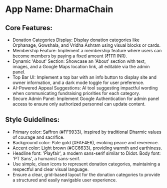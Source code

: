 # **App Name**: DharmaChain

## Core Features:

- Donation Categories Display: Display donation categories like Orphanage, Gowshala, and Vridha Ashram using visual blocks or cards.
- Membership Feature: Implement a membership feature where users can become members by paying a fixed amount (₹1111 INR).
- Dynamic 'About' Section: Showcase an 'About' section with text, images, and a Google Maps location link, all editable via the admin panel.
- Top Bar UI: Implement a top bar with an info button to display site and owner information, and a dark mode toggle for user preference.
- AI-Powered Appeal Suggestions: AI tool suggesting impactful wording when communicating fundraising priorities for each category.
- Secure Admin Panel: Implement Google Authentication for admin panel access to ensure only authorized personnel can update content.

## Style Guidelines:

- Primary color: Saffron (#FF9933), inspired by traditional Dharmic values of courage and sacrifice.
- Background color: Pale gold (#FAF4E6), evoking peace and reverence.
- Accent color: Light brown (#CC6633), providing warmth and earthiness.
- Headline font: 'Playfair', a modern sans-serif similar to Didot. Body font: 'PT Sans', a humanist sans-serif.
- Use simple, clean icons to represent donation categories, maintaining a respectful and clear visual language.
- Ensure a clear, grid-based layout for the donation categories to provide a structured and easily navigable user experience.